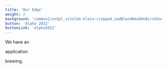 ```yaml
---
title: 'Our Edge'
weight: 2
background: 'common2/unSpl_vitolda-klein-cropped_sadBlondHeadOnBirchSnowing.jpg'
button: 'Alpha 2022'
buttonLink: 'alpha2022'
---
```



<p>

We have an </p>

<p> 

application 

brewing.</p>